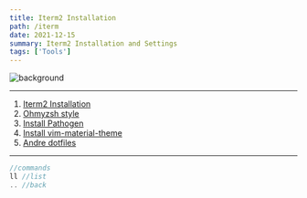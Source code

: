 ```yaml
---
title: Iterm2 Installation
path: /iterm
date: 2021-12-15
summary: Iterm2 Installation and Settings
tags: ['Tools']
---
```


![background](https://iterm2.com/img/logo2x.jpg)

---
1. [Iterm2 Installation](https://iterm2.com/downloads.html)
2. [Ohmyzsh style](https://github.com/ohmyzsh/ohmyzsh)
3. [Install Pathogen](https://github.com/tpope/vim-pathogen)
4. [Install vim-material-theme](https://github.com/jdkanani/vim-material-theme)
5. [Andre dotfiles](https://github.com/drehimself/dotfiles)

---
```php
//commands
ll //list
.. //back
```

